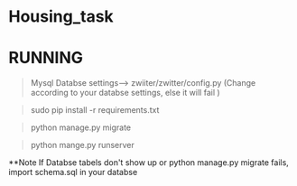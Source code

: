 
Housing_task
============


RUNNING
====================================
>Mysql Databse settings--> zwiiter/zwitter/config.py (Change according to your databse settings, else it will fail )

>sudo pip install -r requirements.txt

>python manage.py migrate

>python mange.py runserver

**Note If Databse tabels don't show up or python manage.py migrate fails, import schema.sql in your databse

